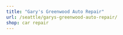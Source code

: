```yaml
---
title: "Gary's Greenwood Auto Repair"
url: /seattle/garys-greenwood-auto-repair/
shop: car repair
---
```

